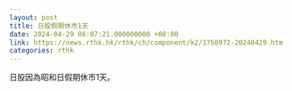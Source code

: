 ```yaml
---
layout: post
title: 日股假期休市1天
date: 2024-04-29 08:07:21.000000000 +08:00
link: https://news.rthk.hk/rthk/ch/component/k2/1750972-20240429.htm
categories: rthk
---
```


日股因為昭和日假期休市1天。
